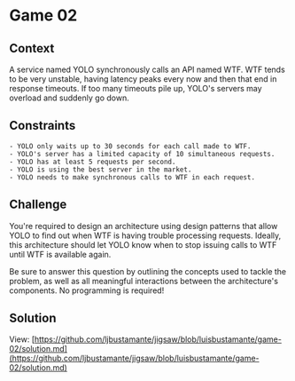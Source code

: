 # Game 02

## Context

A service named YOLO synchronously calls an API named WTF. WTF tends to be very unstable, having latency peaks every now and then that end in response timeouts. If too many timeouts pile up, YOLO's servers may overload and suddenly go down.

## Constraints

    - YOLO only waits up to 30 seconds for each call made to WTF.
    - YOLO's server has a limited capacity of 10 simultaneous requests.
    - YOLO has at least 5 requests per second.
    - YOLO is using the best server in the market.
    - YOLO needs to make synchronous calls to WTF in each request.

## Challenge

You're required to design an architecture using design patterns that allow YOLO to find out when WTF is having trouble processing requests. Ideally, this architecture should let YOLO know when to stop issuing calls to WTF until WTF is available again.

Be sure to answer this question by outlining the concepts used to tackle the problem, as well as all meaningful interactions between the architecture's components. No programming is required!

## Solution
View: [https://github.com/ljbustamante/jigsaw/blob/luisbustamante/game-02/solution.md](https://github.com/ljbustamante/jigsaw/blob/luisbustamante/game-02/solution.md)
